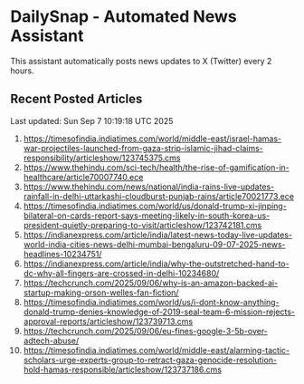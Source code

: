 # DailySnap - Automated News Assistant

This assistant automatically posts news updates to X (Twitter) every 2 hours.

## Recent Posted Articles

Last updated: Sun Sep  7 10:19:18 UTC 2025

1. https://timesofindia.indiatimes.com/world/middle-east/israel-hamas-war-projectiles-launched-from-gaza-strip-islamic-jihad-claims-responsibility/articleshow/123745375.cms
2. https://www.thehindu.com/sci-tech/health/the-rise-of-gamification-in-healthcare/article70007740.ece
3. https://www.thehindu.com/news/national/india-rains-live-updates-rainfall-in-delhi-uttarkashi-cloudburst-punjab-rains/article70021773.ece
4. https://timesofindia.indiatimes.com/world/us/donald-trump-xi-jinping-bilateral-on-cards-report-says-meeting-likely-in-south-korea-us-president-quietly-preparing-to-visit/articleshow/123742181.cms
5. https://indianexpress.com/article/india/latest-news-today-live-updates-world-india-cities-news-delhi-mumbai-bengaluru-09-07-2025-news-headlines-10234751/
6. https://indianexpress.com/article/india/why-the-outstretched-hand-to-dc-why-all-fingers-are-crossed-in-delhi-10234680/
7. https://techcrunch.com/2025/09/06/why-is-an-amazon-backed-ai-startup-making-orson-welles-fan-fiction/
8. https://timesofindia.indiatimes.com/world/us/i-dont-know-anything-donald-trump-denies-knowledge-of-2019-seal-team-6-mission-rejects-approval-reports/articleshow/123739713.cms
9. https://techcrunch.com/2025/09/06/eu-fines-google-3-5b-over-adtech-abuse/
10. https://timesofindia.indiatimes.com/world/middle-east/alarming-tactic-scholars-urge-experts-group-to-retract-gaza-genocide-resolution-hold-hamas-responsible/articleshow/123737186.cms
